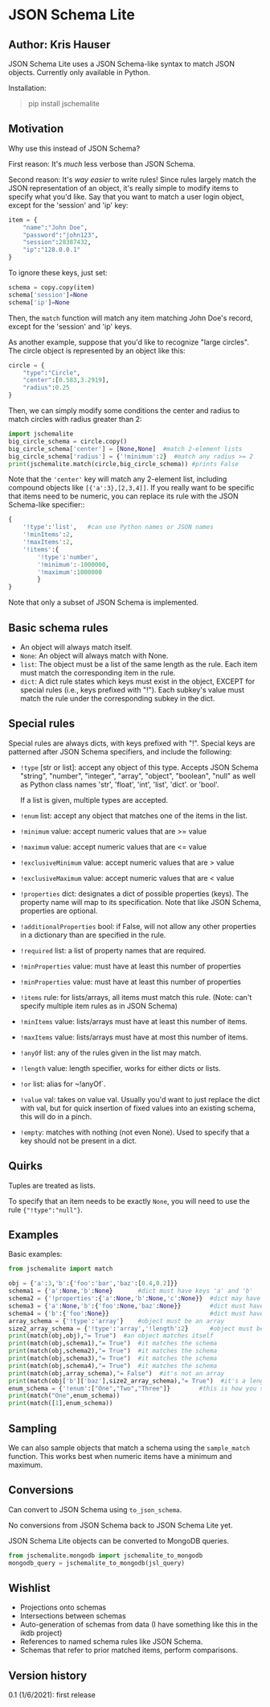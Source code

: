 # JSON Schema Lite
## Author: Kris Hauser

JSON Schema Lite uses a JSON Schema-like syntax to match JSON objects.
Currently only available in Python.

Installation:

> pip install jschemalite

## Motivation

Why use this instead of JSON Schema? 

First reason: It's *much* less verbose than JSON Schema.

Second reason: It's *way easier* to write rules!
Since rules largely match the JSON representation of an object, it's really 
simple to modify items to specify what you'd like.  Say that you want to match
a user login object, except for the 'session' and 'ip' key:

```python
item = {
    "name":"John Doe",
    "password":"john123",
    "session":28387432,
    "ip":"128.0.0.1"
}
```

To ignore these keys, just set:

```python
schema = copy.copy(item)
schema['session']=None
schema['ip']=None
```

Then, the `match` function will match any item matching John Doe's
record, except for the 'session' and 'ip' keys.

As another example, suppose that you'd like to recognize "large circles".  The
circle object is represented by an object like this:

```python
circle = {
    "type":"Circle",
    "center":[0.583,3.2919],
    "radius":0.25
}
```

Then, we can simply modify some conditions the center and radius to match
circles with radius greater than 2:

```python
import jschemalite
big_circle_schema = circle.copy()
big_circle_schema['center'] = [None,None]  #match 2-element lists
big_circle_schema['radius'] = {'!minimum':2}  #match any radius >= 2
print(jschemalite.match(circle,big_circle_schema)) #prints False
```

Note that the `'center'` key will match any 2-element list, including compound
objects like `[{'a':3},[2,3,4]]`. If you really want to be specific that 
items need to be numeric, you can replace its rule with the JSON Schema-like
specifier::

```python
{
    '!type':'list',   #can use Python names or JSON names
    '!minItems':2,
    '!maxItems':2,
    '!items':{
        '!type':'number',
        '!minimum':-1000000,
        '!maximum':1000000
        }
}
```

Note that only a subset of JSON Schema is implemented.

## Basic schema rules

- An object will always match itself. 
- ``None``: An object will always match with None.
- ``list``: The object must be a list of the same length as the rule.  Each 
  item must match the corresponding item in the rule.
- ``dict``: A dict rule states which keys must exist in the object, EXCEPT for
  special rules (i.e., keys prefixed with "!").  Each subkey's value must match
  the rule under the corresponding subkey in the dict.


## Special rules

Special rules are always dicts, with keys prefixed with "!".  Special keys are
patterned after JSON Schema specifiers, and include the following:

- `!type` [str or list]: accept any object of this type. Accepts JSON Schema 
  "string", "number", "integer", "array", "object", "boolean", "null" as well
  as Python class names 'str', 'float', 'int', 'list', 'dict'. or 'bool'.

  If a list is given, multiple types are accepted.
- `!enum` list: accept any object that matches one of the items in the list. 
- `!minimum` value: accept numeric values that are >= value
- `!maximum` value: accept numeric values that are <= value
- `!exclusiveMinimum` value: accept numeric values that are > value
- `!exclusiveMaximum` value: accept numeric values that are < value
- `!properties` dict: designates a dict of possible properties (keys).
  The property name will map to its specification.  Note that like JSON Schema,
  properties are optional.
- `!additionalProperties` bool: if False, will not allow any other properties
  in a dictionary than are specified in the rule.
- `!required` list: a list of property names that are required.
- `!minProperties` value: must have at least this number of properties
- `!minProperties` value: must have at least this number of properties
- `!items` rule: for lists/arrays, all items must match this rule.  (Note: can't
  specify multiple item rules as in JSON Schema)
- `!minItems` value: lists/arrays must have at least this number of items.
- `!maxItems` value: lists/arrays must have at most this number of items.
- `!anyOf` list: any of the rules given in the list may match.
- `!length` value: length specifier, works for either dicts or lists.
- `!or` list: alias for ~!anyOf`.
- `!value` val: takes on value val.  Usually you'd want to just replace the
  dict with val, but for quick insertion of fixed values into an existing
  schema, this will do in a pinch.
- `!empty`: matches with nothing (not even None). Used to specify that a key
  should not be present in a dict.


## Quirks

Tuples are treated as lists.

To specify that an item needs to be exactly `None`, you will need to use
the rule `{"!type":"null"}`.

## Examples

Basic examples:

```python
from jschemalite import match

obj = {'a':3,'b':{'foo':'bar','baz':[0.4,0.2]}}
schema1 = {'a':None,'b':None}       #dict must have keys 'a' and 'b'
schema2 = {'!properties':{'a':None,'b':None,'c':None}}  #dict may have keys 'a', 'b', and 'c'
schema3 = {'a':None,'b':{'foo':None,'baz':None}}        #dict must have the top-level key structure 
schema4 = {'b':{'foo':None}}                            #dict must have at least as many keys as are specified
array_schema = {'!type':'array'}    #object must be an array
size2_array_schema = {'!type':'array','!length':2}      #object must be a length-2 array
print(match(obj,obj),"= True")  #an object matches itself
print(match(obj,schema1),"= True")  #it matches the schema
print(match(obj,schema2),"= True")  #it matches the schema
print(match(obj,schema3),"= True")  #it matches the schema
print(match(obj,schema4),"= True")  #it matches the schema
print(match(obj,array_schema),"= False")  #it's not an array
print(match(obj['b']['baz'],size2_array_schema),"= True")  #it's a length 2 array
enum_schema = {'!enum':["One","Two","Three"]}        #this is how you specify an enum
print(match("One",enum_schema))
print(match([1],enum_schema))
```

## Sampling

We can also sample objects that match a schema using the `sample_match`
function.  This works best when numeric items have a minimum and maximum.


## Conversions

Can convert to JSON Schema using `to_json_schema`.

No conversions from JSON Schema back to JSON Schema Lite yet.

JSON Schema Lite objects can be converted to MongoDB queries.

```python
from jschemalite.mongodb import jschemalite_to_mongodb
mongodb_query = jschemalite_to_mongodb(jsl_query)
```


## Wishlist

- Projections onto schemas
- Intersections between schemas
- Auto-generation of schemas from data (I have something like this in the ikdb project)
- References to named schema rules like JSON Schema.
- Schemas that refer to prior matched items, perform comparisons.

## Version history

0.1 (1/6/2021): first release
